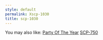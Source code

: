 ```yaml
---
style: default
permalink: Xscp-1030
title: scp-1030
---
```

You may also like:
[Party Of The Year](http://scp-wiki.net/party-of-the-year)
[SCP-750](http://scp-wiki.net/scp-750)